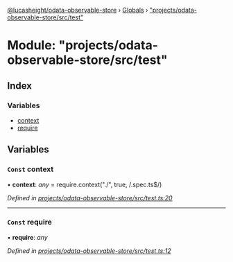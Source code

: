 [@lucasheight/odata-observable-store](../README.md) › [Globals](../globals.md) › ["projects/odata-observable-store/src/test"](_projects_odata_observable_store_src_test_.md)

# Module: "projects/odata-observable-store/src/test"

## Index

### Variables

* [context](_projects_odata_observable_store_src_test_.md#const-context)
* [require](_projects_odata_observable_store_src_test_.md#const-require)

## Variables

### `Const` context

• **context**: *any* = require.context("./", true, /\.spec\.ts$/)

*Defined in [projects/odata-observable-store/src/test.ts:20](https://github.com/lucasheight/odata-observable-store/blob/a92f36b7/projects/odata-observable-store/src/test.ts#L20)*

___

### `Const` require

• **require**: *any*

*Defined in [projects/odata-observable-store/src/test.ts:12](https://github.com/lucasheight/odata-observable-store/blob/a92f36b7/projects/odata-observable-store/src/test.ts#L12)*
